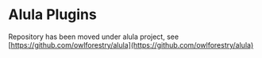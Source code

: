 # Alula Plugins

Repository has been moved under alula project, see [https://github.com/owlforestry/alula](https://github.com/owlforestry/alula)
